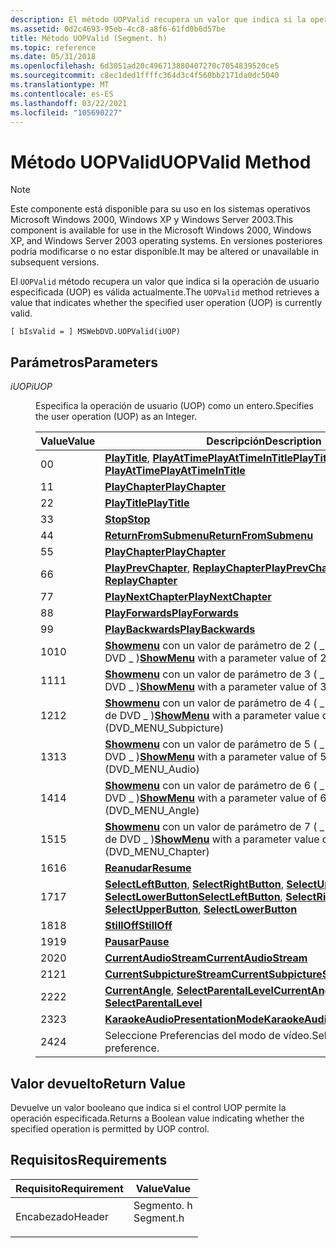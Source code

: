 ```yaml
---
description: El método UOPValid recupera un valor que indica si la operación de usuario especificada (UOP) es válida actualmente.
ms.assetid: 0d2c4693-95eb-4cc8-a8f6-61fd0b6d57be
title: Método UOPValid (Segment. h)
ms.topic: reference
ms.date: 05/31/2018
ms.openlocfilehash: 6d3051ad20c496713880407270c7054839520ce5
ms.sourcegitcommit: c8ec1ded1ffffc364d3c4f560bb2171da0dc5040
ms.translationtype: MT
ms.contentlocale: es-ES
ms.lasthandoff: 03/22/2021
ms.locfileid: "105690227"
---
```

# <a name="uopvalid-method"></a><span data-ttu-id="b9977-103">Método UOPValid</span><span class="sxs-lookup"><span data-stu-id="b9977-103">UOPValid Method</span></span>

> [!Note]  
> <span data-ttu-id="b9977-104">Este componente está disponible para su uso en los sistemas operativos Microsoft Windows 2000, Windows XP y Windows Server 2003.</span><span class="sxs-lookup"><span data-stu-id="b9977-104">This component is available for use in the Microsoft Windows 2000, Windows XP, and Windows Server 2003 operating systems.</span></span> <span data-ttu-id="b9977-105">En versiones posteriores podría modificarse o no estar disponible.</span><span class="sxs-lookup"><span data-stu-id="b9977-105">It may be altered or unavailable in subsequent versions.</span></span>

 

<span data-ttu-id="b9977-106">El `UOPValid` método recupera un valor que indica si la operación de usuario especificada (UOP) es válida actualmente.</span><span class="sxs-lookup"><span data-stu-id="b9977-106">The `UOPValid` method retrieves a value that indicates whether the specified user operation (UOP) is currently valid.</span></span>

``` syntax
[ bIsValid = ] MSWebDVD.UOPValid(iUOP)
```

## <a name="parameters"></a><span data-ttu-id="b9977-107">Parámetros</span><span class="sxs-lookup"><span data-stu-id="b9977-107">Parameters</span></span>

<dl> <dt>

<span data-ttu-id="b9977-108"><span id="iUOP"></span><span id="iuop"></span><span id="IUOP"></span>*iUOP*</span><span class="sxs-lookup"><span data-stu-id="b9977-108"><span id="iUOP"></span><span id="iuop"></span><span id="IUOP"></span>*iUOP*</span></span>
</dt> <dd>

<span data-ttu-id="b9977-109">Especifica la operación de usuario (UOP) como un entero.</span><span class="sxs-lookup"><span data-stu-id="b9977-109">Specifies the user operation (UOP) as an Integer.</span></span>



| <span data-ttu-id="b9977-110">Value</span><span class="sxs-lookup"><span data-stu-id="b9977-110">Value</span></span> | <span data-ttu-id="b9977-111">Descripción</span><span class="sxs-lookup"><span data-stu-id="b9977-111">Description</span></span>                                                                                                                                                                                                              |
|-------|--------------------------------------------------------------------------------------------------------------------------------------------------------------------------------------------------------------------------|
| <span data-ttu-id="b9977-112">0</span><span class="sxs-lookup"><span data-stu-id="b9977-112">0</span></span>     | <span data-ttu-id="b9977-113">[**PlayTitle**](playtitle-method.md), [**PlayAtTime**](playattime-method.md)[**PlayAtTimeInTitle**](playattimeintitle-method.md)</span><span class="sxs-lookup"><span data-stu-id="b9977-113">[**PlayTitle**](playtitle-method.md), [**PlayAtTime**](playattime-method.md)[**PlayAtTimeInTitle**](playattimeintitle-method.md)</span></span>                                                                                      |
| <span data-ttu-id="b9977-114">1</span><span class="sxs-lookup"><span data-stu-id="b9977-114">1</span></span>     | [<span data-ttu-id="b9977-115">**PlayChapter**</span><span class="sxs-lookup"><span data-stu-id="b9977-115">**PlayChapter**</span></span>](playchapter-method.md)                                                                                                                                                                                |
| <span data-ttu-id="b9977-116">2</span><span class="sxs-lookup"><span data-stu-id="b9977-116">2</span></span>     | [<span data-ttu-id="b9977-117">**PlayTitle**</span><span class="sxs-lookup"><span data-stu-id="b9977-117">**PlayTitle**</span></span>](playtitle-method.md)                                                                                                                                                                                    |
| <span data-ttu-id="b9977-118">3</span><span class="sxs-lookup"><span data-stu-id="b9977-118">3</span></span>     | [<span data-ttu-id="b9977-119">**Stop**</span><span class="sxs-lookup"><span data-stu-id="b9977-119">**Stop**</span></span>](stop-method.md)                                                                                                                                                                                              |
| <span data-ttu-id="b9977-120">4</span><span class="sxs-lookup"><span data-stu-id="b9977-120">4</span></span>     | [<span data-ttu-id="b9977-121">**ReturnFromSubmenu**</span><span class="sxs-lookup"><span data-stu-id="b9977-121">**ReturnFromSubmenu**</span></span>](returnfromsubmenu-method.md)                                                                                                                                                                    |
| <span data-ttu-id="b9977-122">5</span><span class="sxs-lookup"><span data-stu-id="b9977-122">5</span></span>     | [<span data-ttu-id="b9977-123">**PlayChapter**</span><span class="sxs-lookup"><span data-stu-id="b9977-123">**PlayChapter**</span></span>](playchapter-method.md)                                                                                                                                                                                |
| <span data-ttu-id="b9977-124">6</span><span class="sxs-lookup"><span data-stu-id="b9977-124">6</span></span>     | <span data-ttu-id="b9977-125">[**PlayPrevChapter**](playprevchapter-method.md), [ **ReplayChapter**](replaychapter-method.md)</span><span class="sxs-lookup"><span data-stu-id="b9977-125">[**PlayPrevChapter**](playprevchapter-method.md), [**ReplayChapter**](replaychapter-method.md)</span></span>                                                                                                                         |
| <span data-ttu-id="b9977-126">7</span><span class="sxs-lookup"><span data-stu-id="b9977-126">7</span></span>     | [<span data-ttu-id="b9977-127">**PlayNextChapter**</span><span class="sxs-lookup"><span data-stu-id="b9977-127">**PlayNextChapter**</span></span>](playnextchapter-method.md)                                                                                                                                                                        |
| <span data-ttu-id="b9977-128">8</span><span class="sxs-lookup"><span data-stu-id="b9977-128">8</span></span>     | [<span data-ttu-id="b9977-129">**PlayForwards**</span><span class="sxs-lookup"><span data-stu-id="b9977-129">**PlayForwards**</span></span>](playforwards-method.md)                                                                                                                                                                              |
| <span data-ttu-id="b9977-130">9</span><span class="sxs-lookup"><span data-stu-id="b9977-130">9</span></span>     | [<span data-ttu-id="b9977-131">**PlayBackwards**</span><span class="sxs-lookup"><span data-stu-id="b9977-131">**PlayBackwards**</span></span>](playbackwards-method.md)                                                                                                                                                                            |
| <span data-ttu-id="b9977-132">10</span><span class="sxs-lookup"><span data-stu-id="b9977-132">10</span></span>    | <span data-ttu-id="b9977-133">[**Showmenu**](showmenu-method.md) con un valor de parámetro de 2 ( \_ título de menú de DVD \_ )</span><span class="sxs-lookup"><span data-stu-id="b9977-133">[**ShowMenu**](showmenu-method.md) with a parameter value of 2 (DVD\_MENU\_Title)</span></span>                                                                                                                                       |
| <span data-ttu-id="b9977-134">11</span><span class="sxs-lookup"><span data-stu-id="b9977-134">11</span></span>    | <span data-ttu-id="b9977-135">[**Showmenu**](showmenu-method.md) con un valor de parámetro de 3 ( \_ raíz de menú de DVD \_ )</span><span class="sxs-lookup"><span data-stu-id="b9977-135">[**ShowMenu**](showmenu-method.md) with a parameter value of 3 (DVD\_MENU\_Root)</span></span>                                                                                                                                        |
| <span data-ttu-id="b9977-136">12</span><span class="sxs-lookup"><span data-stu-id="b9977-136">12</span></span>    | <span data-ttu-id="b9977-137">[**Showmenu**](showmenu-method.md) con un valor de parámetro de 4 ( \_ subimagen de menú de DVD \_ )</span><span class="sxs-lookup"><span data-stu-id="b9977-137">[**ShowMenu**](showmenu-method.md) with a parameter value of 4 (DVD\_MENU\_Subpicture)</span></span>                                                                                                                                  |
| <span data-ttu-id="b9977-138">13</span><span class="sxs-lookup"><span data-stu-id="b9977-138">13</span></span>    | <span data-ttu-id="b9977-139">[**Showmenu**](showmenu-method.md) con un valor de parámetro de 5 ( \_ audio de menú de DVD \_ )</span><span class="sxs-lookup"><span data-stu-id="b9977-139">[**ShowMenu**](showmenu-method.md) with a parameter value of 5 (DVD\_MENU\_Audio)</span></span>                                                                                                                                       |
| <span data-ttu-id="b9977-140">14</span><span class="sxs-lookup"><span data-stu-id="b9977-140">14</span></span>    | <span data-ttu-id="b9977-141">[**Showmenu**](showmenu-method.md) con un valor de parámetro de 6 ( \_ ángulo de menú de DVD \_ )</span><span class="sxs-lookup"><span data-stu-id="b9977-141">[**ShowMenu**](showmenu-method.md) with a parameter value of 6 (DVD\_MENU\_Angle)</span></span>                                                                                                                                       |
| <span data-ttu-id="b9977-142">15</span><span class="sxs-lookup"><span data-stu-id="b9977-142">15</span></span>    | <span data-ttu-id="b9977-143">[**Showmenu**](showmenu-method.md) con un valor de parámetro de 7 ( \_ capítulo de menú de DVD \_ )</span><span class="sxs-lookup"><span data-stu-id="b9977-143">[**ShowMenu**](showmenu-method.md) with a parameter value of 7 (DVD\_MENU\_Chapter)</span></span>                                                                                                                                     |
| <span data-ttu-id="b9977-144">16</span><span class="sxs-lookup"><span data-stu-id="b9977-144">16</span></span>    | [<span data-ttu-id="b9977-145">**Reanudar**</span><span class="sxs-lookup"><span data-stu-id="b9977-145">**Resume**</span></span>](resume-method.md)                                                                                                                                                                                          |
| <span data-ttu-id="b9977-146">17</span><span class="sxs-lookup"><span data-stu-id="b9977-146">17</span></span>    | <span data-ttu-id="b9977-147">[**SelectLeftButton**](selectleftbutton-method.md), [**SelectRightButton**](selectrightbutton-method.md), [**SelectUpperButton**](selectupperbutton-method.md), [**SelectLowerButton**](selectlowerbutton-method.md)</span><span class="sxs-lookup"><span data-stu-id="b9977-147">[**SelectLeftButton**](selectleftbutton-method.md), [**SelectRightButton**](selectrightbutton-method.md), [**SelectUpperButton**](selectupperbutton-method.md), [**SelectLowerButton**](selectlowerbutton-method.md)</span></span> |
| <span data-ttu-id="b9977-148">18</span><span class="sxs-lookup"><span data-stu-id="b9977-148">18</span></span>    | [<span data-ttu-id="b9977-149">**StillOff**</span><span class="sxs-lookup"><span data-stu-id="b9977-149">**StillOff**</span></span>](stilloff-method.md)                                                                                                                                                                                      |
| <span data-ttu-id="b9977-150">19</span><span class="sxs-lookup"><span data-stu-id="b9977-150">19</span></span>    | [<span data-ttu-id="b9977-151">**Pausar**</span><span class="sxs-lookup"><span data-stu-id="b9977-151">**Pause**</span></span>](pause-method.md)                                                                                                                                                                                            |
| <span data-ttu-id="b9977-152">20</span><span class="sxs-lookup"><span data-stu-id="b9977-152">20</span></span>    | [<span data-ttu-id="b9977-153">**CurrentAudioStream**</span><span class="sxs-lookup"><span data-stu-id="b9977-153">**CurrentAudioStream**</span></span>](currentaudiostream-property.md)                                                                                                                                                                |
| <span data-ttu-id="b9977-154">21</span><span class="sxs-lookup"><span data-stu-id="b9977-154">21</span></span>    | [<span data-ttu-id="b9977-155">**CurrentSubpictureStream**</span><span class="sxs-lookup"><span data-stu-id="b9977-155">**CurrentSubpictureStream**</span></span>](currentsubpicturestream-property.md)                                                                                                                                                      |
| <span data-ttu-id="b9977-156">22</span><span class="sxs-lookup"><span data-stu-id="b9977-156">22</span></span>    | <span data-ttu-id="b9977-157">[**CurrentAngle**](currentangle-property.md), [ **SelectParentalLevel**](selectparentallevel-method.md)</span><span class="sxs-lookup"><span data-stu-id="b9977-157">[**CurrentAngle**](currentangle-property.md), [**SelectParentalLevel**](selectparentallevel-method.md)</span></span>                                                                                                                 |
| <span data-ttu-id="b9977-158">23</span><span class="sxs-lookup"><span data-stu-id="b9977-158">23</span></span>    | [<span data-ttu-id="b9977-159">**KaraokeAudioPresentationMode**</span><span class="sxs-lookup"><span data-stu-id="b9977-159">**KaraokeAudioPresentationMode**</span></span>](karaokeaudiopresentationmode-property.md)                                                                                                                                            |
| <span data-ttu-id="b9977-160">24</span><span class="sxs-lookup"><span data-stu-id="b9977-160">24</span></span>    | <span data-ttu-id="b9977-161">Seleccione Preferencias del modo de vídeo.</span><span class="sxs-lookup"><span data-stu-id="b9977-161">Select video mode preference.</span></span>                                                                                                                                                                                            |



 

</dd> </dl>

## <a name="return-value"></a><span data-ttu-id="b9977-162">Valor devuelto</span><span class="sxs-lookup"><span data-stu-id="b9977-162">Return Value</span></span>

<span data-ttu-id="b9977-163">Devuelve un valor booleano que indica si el control UOP permite la operación especificada.</span><span class="sxs-lookup"><span data-stu-id="b9977-163">Returns a Boolean value indicating whether the specified operation is permitted by UOP control.</span></span>

## <a name="requirements"></a><span data-ttu-id="b9977-164">Requisitos</span><span class="sxs-lookup"><span data-stu-id="b9977-164">Requirements</span></span>



| <span data-ttu-id="b9977-165">Requisito</span><span class="sxs-lookup"><span data-stu-id="b9977-165">Requirement</span></span> | <span data-ttu-id="b9977-166">Value</span><span class="sxs-lookup"><span data-stu-id="b9977-166">Value</span></span> |
|-------------------|--------------------------------------------------------------------------------------|
| <span data-ttu-id="b9977-167">Encabezado</span><span class="sxs-lookup"><span data-stu-id="b9977-167">Header</span></span><br/> | <dl> <span data-ttu-id="b9977-168"><dt>Segmento. h</dt></span><span class="sxs-lookup"><span data-stu-id="b9977-168"><dt>Segment.h</dt></span></span> </dl> |



 

 




